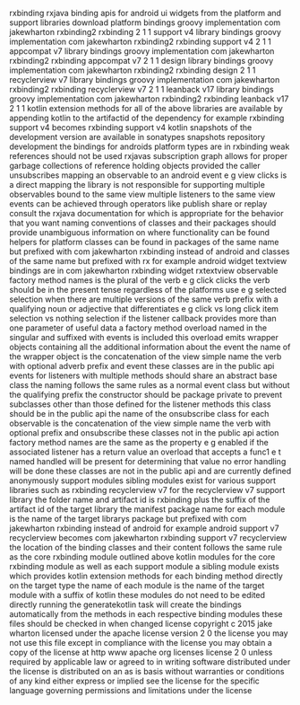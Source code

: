 rxbinding rxjava binding apis for android ui widgets from the platform and support libraries download platform bindings groovy implementation com jakewharton rxbinding2 rxbinding 2 1 1 support v4 library bindings groovy implementation com jakewharton rxbinding2 rxbinding support v4 2 1 1 appcompat v7 library bindings groovy implementation com jakewharton rxbinding2 rxbinding appcompat v7 2 1 1 design library bindings groovy implementation com jakewharton rxbinding2 rxbinding design 2 1 1 recyclerview v7 library bindings groovy implementation com jakewharton rxbinding2 rxbinding recyclerview v7 2 1 1 leanback v17 library bindings groovy implementation com jakewharton rxbinding2 rxbinding leanback v17 2 1 1 kotlin extension methods for all of the above libraries are available by appending kotlin to the artifactid of the dependency for example rxbinding support v4 becomes rxbinding support v4 kotlin snapshots of the development version are available in sonatypes snapshots repository development the bindings for androids platform types are in rxbinding weak references should not be used rxjavas subscription graph allows for proper garbage collections of reference holding objects provided the caller unsubscribes mapping an observable to an android event e g view clicks is a direct mapping the library is not responsible for supporting multiple observables bound to the same view multiple listeners to the same view events can be achieved through operators like publish share or replay consult the rxjava documentation for which is appropriate for the behavior that you want naming conventions of classes and their packages should provide unambiguous information on where functionality can be found helpers for platform classes can be found in packages of the same name but prefixed with com jakewharton rxbinding instead of android and classes of the same name but prefixed with rx for example android widget textview bindings are in com jakewharton rxbinding widget rxtextview observable factory method names is the plural of the verb e g click clicks the verb should be in the present tense regardless of the platforms use e g selected selection when there are multiple versions of the same verb prefix with a qualifying noun or adjective that differentiates e g click vs long click item selection vs nothing selection if the listener callback provides more than one parameter of useful data a factory method overload named in the singular and suffixed with events is included this overload emits wrapper objects containing all the additional information about the event the name of the wrapper object is the concatenation of the view simple name the verb with optional adverb prefix and event these classes are in the public api events for listeners with multiple methods should share an abstract base class the naming follows the same rules as a normal event class but without the qualifying prefix the constructor should be package private to prevent subclasses other than those defined for the listener methods this class should be in the public api the name of the onsubscribe class for each observable is the concatenation of the view simple name the verb with optional prefix and onsubscribe these classes not in the public api action factory method names are the same as the property e g enabled if the associated listener has a return value an overload that accepts a func1 e t named handled will be present for determining that value no error handling will be done these classes are not in the public api and are currently defined anonymously support modules sibling modules exist for various support libraries such as rxbinding recyclerview v7 for the recyclerview v7 support library the folder name and artifact id is rxbinding plus the suffix of the artifact id of the target library the manifest package name for each module is the name of the target librarys package but prefixed with com jakewharton rxbinding instead of android for example android support v7 recyclerview becomes com jakewharton rxbinding support v7 recyclerview the location of the binding classes and their content follows the same rule as the core rxbinding module outlined above kotlin modules for the core rxbinding module as well as each support module a sibling module exists which provides kotlin extension methods for each binding method directly on the target type the name of each module is the name of the target module with a suffix of kotlin these modules do not need to be edited directly running the generatekotlin task will create the bindings automatically from the methods in each respective binding modules these files should be checked in when changed license copyright c 2015 jake wharton licensed under the apache license version 2 0 the license you may not use this file except in compliance with the license you may obtain a copy of the license at http www apache org licenses license 2 0 unless required by applicable law or agreed to in writing software distributed under the license is distributed on an as is basis without warranties or conditions of any kind either express or implied see the license for the specific language governing permissions and limitations under the license
